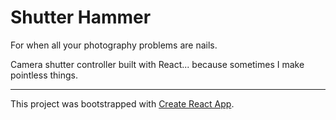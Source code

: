 # Shutter Hammer

For when all your photography problems are nails.

Camera shutter controller built with React... because sometimes I make pointless things.

---

This project was bootstrapped with [Create React App](https://github.com/facebook/create-react-app).
